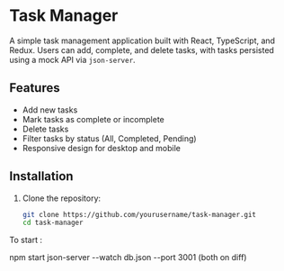# Task Manager

A simple task management application built with React, TypeScript, and Redux. Users can add, complete, and delete tasks, with tasks persisted using a mock API via `json-server`.

## Features
- Add new tasks
- Mark tasks as complete or incomplete
- Delete tasks
- Filter tasks by status (All, Completed, Pending)
- Responsive design for desktop and mobile

## Installation
1. Clone the repository:
   ```bash
   git clone https://github.com/yourusername/task-manager.git
   cd task-manager
To start :

npm start
json-server --watch db.json --port 3001 (both on diff)
